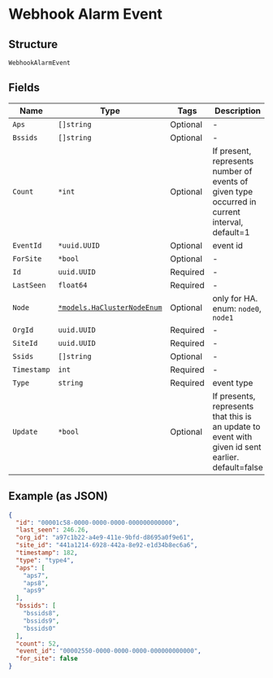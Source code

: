 
# Webhook Alarm Event

## Structure

`WebhookAlarmEvent`

## Fields

| Name | Type | Tags | Description |
|  --- | --- | --- | --- |
| `Aps` | `[]string` | Optional | - |
| `Bssids` | `[]string` | Optional | - |
| `Count` | `*int` | Optional | If present, represents number of events of given type occurred in current interval, default=1 |
| `EventId` | `*uuid.UUID` | Optional | event id |
| `ForSite` | `*bool` | Optional | - |
| `Id` | `uuid.UUID` | Required | - |
| `LastSeen` | `float64` | Required | - |
| `Node` | [`*models.HaClusterNodeEnum`](../../doc/models/ha-cluster-node-enum.md) | Optional | only for HA. enum: `node0`, `node1` |
| `OrgId` | `uuid.UUID` | Required | - |
| `SiteId` | `uuid.UUID` | Required | - |
| `Ssids` | `[]string` | Optional | - |
| `Timestamp` | `int` | Required | - |
| `Type` | `string` | Required | event type |
| `Update` | `*bool` | Optional | If presents, represents that this is an update to event with given id sent earlier. default=false |

## Example (as JSON)

```json
{
  "id": "00001c58-0000-0000-0000-000000000000",
  "last_seen": 246.26,
  "org_id": "a97c1b22-a4e9-411e-9bfd-d8695a0f9e61",
  "site_id": "441a1214-6928-442a-8e92-e1d34b8ec6a6",
  "timestamp": 182,
  "type": "type4",
  "aps": [
    "aps7",
    "aps8",
    "aps9"
  ],
  "bssids": [
    "bssids8",
    "bssids9",
    "bssids0"
  ],
  "count": 52,
  "event_id": "00002550-0000-0000-0000-000000000000",
  "for_site": false
}
```

